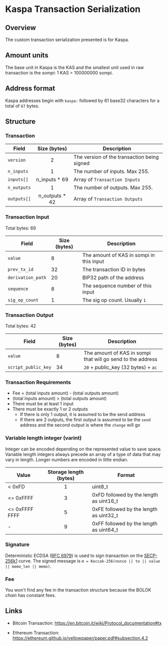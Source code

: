 # Kaspa Transaction Serialization

## Overview

The custom transaction serialization presented is for Kaspa.

## Amount units

The base unit in Kaspa is the KAS and the smallest unit used in raw transaction is the *sompi*: 1 KAS = 100000000 sompi.

## Address format

Kaspa addresses begin with `kaspa:` followed by 61 base32 characters for a total of `67` bytes.

## Structure

### Transaction

| Field | Size (bytes) | Description |
| --- | :---: | --- |
| `version` | 2 | The version of the transaction being signed |
| `n_inputs` | 1 | The number of inputs. Max 255.
| `inputs[]` | n_inputs * 69 | Array of `Transaction Inputs` |
| `n_outputs` | 1 | The number of outputs. Max 255.
| `outputs[]` | n_outputs * 42 | Array of `Transaction Outputs` |

### Transaction Input

Total bytes: 69

| Field | Size (bytes) | Description |
| --- | --- | --- |
| `value` | 8 | The amount of KAS in sompi in this input |
| `prev_tx_id` | 32 | The transaction ID in bytes |
| `derivation_path` | 20 | BIP32 path of the address |
| `sequence` | 8 | The sequence number of this input |
| `sig_op_count` | 1 | The sig op count. Usually `1` |

### Transaction Output

Total bytes: 42

| Field | Size (bytes) | Description |
| --- | --- | --- |
| `value` | 8 | The amount of KAS in sompi that will go send to the address |
| `script_public_key` | 34 | `20` + public_key (32 bytes) + `ac`

### Transaction Requirements
- Fee = (total inputs amount) - (total outputs amount)
- (total inputs amount) > (total outputs amount)
- There must be at least 1 input
- There must be exactly 1 or 2 outputs
  - If there is only 1 output, it is assumed to be the send address
  - If there are 2 outputs, the first output is assumed to be the `send` address and the second output is where the `change` will go



### Variable length integer (varint)

Integer can be encoded depending on the represented value to save space.
Variable length integers always precede an array of a type of data that may vary in length.
Longer numbers are encoded in little endian.

| Value | Storage length (bytes) | Format |
| --- | :---: | --- |
| < 0xFD | 1 | uint8_t |
| <= 0xFFFF | 3 | 0xFD followed by the length as uint16_t |
| <= 0xFFFF FFFF | 5 | 0xFE followed by the length as uint32_t |
| - | 9 | 0xFF followed by the length as uint64_t |

### Signature

Deterministic ECDSA ([RFC 6979](https://tools.ietf.org/html/rfc6979)) is used to sign transaction on the [SECP-256k1](https://www.secg.org/sec2-v2.pdf#subsubsection.2.4.1) curve.
The signed message is `m = Keccak-256(nonce || to || value || memo_len || memo)`.

### Fee

You won't find any fee in the transaction structure because the BOLOK *chain* has constant fees.

## Links

- Bitcoin Transaction: https://en.bitcoin.it/wiki/Protocol_documentation#tx

- Ethereum Transaction: https://ethereum.github.io/yellowpaper/paper.pdf#subsection.4.2
